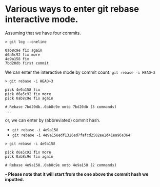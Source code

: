 # Various ways to enter git rebase interactive mode.

Assuming that we have four commits.
```
> git log --oneline

0ab8c9e fix again
d6a5c92 fix more
4e9a158 fix
7bd20db first commit
```

We can enter the interactive mode by commit count. `git rebase -i HEAD~3`
```
> git rebase -i HEAD~3

pick 4e9a158 fix
pick d6a5c92 fix more
pick 0ab8c9e fix again

# Rebase 7bd20db..0ab8c9e onto 7bd20db (3 commands)
...
```

or, we can enter by (abbreviated) commit hash.
- `git rebase -i 4e9a158`
- `git rebase -i 4e9a158edf1326ed7fafcd2502ee1d41ea96a364`

```
> git rebase -i 4e9a158

pick d6a5c92 fix more
pick 0ab8c9e fix again

# Rebase 4e9a158..0ab8c9e onto 4e9a158 (2 commands)
```
**- Please note that it will start from the one above the commit hash we inputted.**
